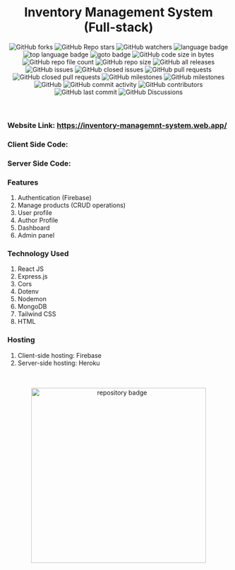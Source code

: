 <h1 align="center">Inventory Management System (Full-stack)</h1>

<!-- repository summary badges start -->
<div align="center">
    <img alt="GitHub forks" src="https://img.shields.io/github/forks/STRINGLABITSOLUTIONS/inventory-management-system?style=social">
    <img alt="GitHub Repo stars" src="https://img.shields.io/github/stars/STRINGLABITSOLUTIONS/inventory-management-system?style=social">
    <img alt="GitHub watchers" src="https://img.shields.io/github/watchers/STRINGLABITSOLUTIONS/inventory-management-system?style=social">
    <img alt="language badge" src="https://img.shields.io/github/languages/count/STRINGLABITSOLUTIONS/inventory-management-system"/>
    <img alt="top language badge" src="https://img.shields.io/github/languages/top/STRINGLABITSOLUTIONS/inventory-management-system">
    <img alt="goto badge" src="https://img.shields.io/github/search/STRINGLABITSOLUTIONS/inventory-management-system/goto">
    <img alt="GitHub code size in bytes" src="https://img.shields.io/github/languages/code-size/STRINGLABITSOLUTIONS/inventory-management-system">
    <img alt="GitHub repo file count" src="https://img.shields.io/github/directory-file-count/STRINGLABITSOLUTIONS/inventory-management-system">
    <img alt="GitHub repo size" src="https://img.shields.io/github/repo-size/STRINGLABITSOLUTIONS/inventory-management-system">
    <img alt="GitHub all releases" src="https://img.shields.io/github/downloads/STRINGLABITSOLUTIONS/inventory-management-system/total">
    <img alt="GitHub issues" src="https://img.shields.io/github/issues-raw/STRINGLABITSOLUTIONS/inventory-management-system">
    <img alt="GitHub closed issues" src="https://img.shields.io/github/issues-closed-raw/STRINGLABITSOLUTIONS/inventory-management-system">
    <img alt="GitHub pull requests" src="https://img.shields.io/github/issues-pr-raw/STRINGLABITSOLUTIONS/inventory-management-system">
    <img alt="GitHub closed pull requests" src="https://img.shields.io/github/issues-pr-closed-raw/STRINGLABITSOLUTIONS/inventory-management-system">
    <img alt="GitHub milestones" src="https://img.shields.io/github/milestones/open/STRINGLABITSOLUTIONS/inventory-management-system">
    <img alt="GitHub milestones" src="https://img.shields.io/github/milestones/closed/STRINGLABITSOLUTIONS/inventory-management-system">
    <img alt="GitHub" src="https://img.shields.io/github/license/STRINGLABITSOLUTIONS/inventory-management-system">
    <img alt="GitHub commit activity" src="https://img.shields.io/github/commit-activity/w/STRINGLABITSOLUTIONS/inventory-management-system">
    <img alt="GitHub contributors" src="https://img.shields.io/github/contributors/STRINGLABITSOLUTIONS/inventory-management-system">
    <img alt="GitHub last commit" src="https://img.shields.io/github/last-commit/STRINGLABITSOLUTIONS/inventory-management-system">
    <img alt="GitHub Discussions" src="https://img.shields.io/github/discussions/STRINGLABITSOLUTIONS/inventory-management-system">
</div>
<!-- repository summary badges end -->

<br>
<br>

### Website Link: https://inventory-managemnt-system.web.app/

### Client Side Code:

### Server Side Code:

### Features

1. Authentication (Firebase)
2. Manage products (CRUD operations)
3. User profile
4. Author Profile
5. Dashboard
6. Admin panel

### Technology Used

1. React JS
2. Express.js
3. Cors
4. Dotenv
5. Nodemon
6. MongoDB
7. Tailwind CSS
8. HTML

### Hosting

1. Client-side hosting: Firebase
2. Server-side hosting: Heroku

<br>
<br>

<div align="center">
    <a href="https://github.com/STRINGLABITSOLUTIONS/inventory-management-system">
        <img width="396" src="https://github-readme-stats-mu-jet.vercel.app/api/pin/?username=STRINGLABITSOLUTIONS&repo=inventory-management-system&theme=react&bg_color=0D1117&border_color=61dafb&hide_border=false" alt="repository badge" />
    </a>
</div>

<br>
<br>

